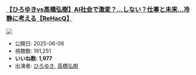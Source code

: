### [【ひろゆきvs高橋弘樹】AI社会で激変？…しない？仕事と未来…冷静に考える【ReHacQ】](https://www.youtube.com/watch?v=TWQcNiFC7uo)
[![](https://img.youtube.com/vi/TWQcNiFC7uo/sddefault.jpg)](https://www.youtube.com/watch?v=TWQcNiFC7uo)
-   公開日: 2025-06-06
-   視聴数: 191,251
-   **いいね数: 1,977**
-   出演者: [ひろゆき](/rehacq_fan/people/ひろゆき "wikilink"), [高橋弘樹](/rehacq_fan/people/高橋弘樹 "wikilink")
